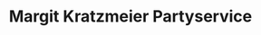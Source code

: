 ---
title: "Margit Kratzmeier Partyservice"
url: /bretten/margit-kratzmeier-partyservice/
shop: Hofladen
---